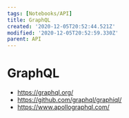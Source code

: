 ```yaml
---
tags: [Notebooks/API]
title: GraphQL
created: '2020-12-05T20:52:44.521Z'
modified: '2020-12-05T20:52:59.330Z'
parent: API
---
```


# GraphQL
- <https://graphql.org/>
- <https://github.com/graphql/graphiql/>
- <https://www.apollographql.com/>

